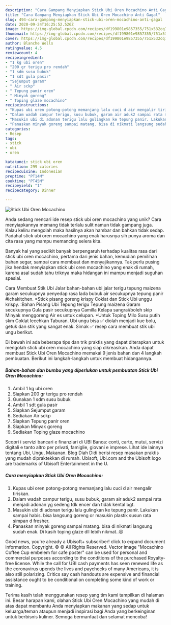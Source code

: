 ```yaml
---
description: "Cara Gampang Menyiapkan Stick Ubi Oren Mocachino Anti Gagal"
title: "Cara Gampang Menyiapkan Stick Ubi Oren Mocachino Anti Gagal"
slug: 494-cara-gampang-menyiapkan-stick-ubi-oren-mocachino-anti-gagal
date: 2020-09-24T16:25:52.526Z
image: https://img-global.cpcdn.com/recipes/df199801e9857355/751x532cq70/stick-ubi-oren-mocachino-foto-resep-utama.jpg
thumbnail: https://img-global.cpcdn.com/recipes/df199801e9857355/751x532cq70/stick-ubi-oren-mocachino-foto-resep-utama.jpg
cover: https://img-global.cpcdn.com/recipes/df199801e9857355/751x532cq70/stick-ubi-oren-mocachino-foto-resep-utama.jpg
author: Blanche Wells
ratingvalue: 4.5
reviewcount: 4
recipeingredient:
- "1 kg ubi oren"
- "200 gr terigu pro rendah"
- "1 sdm susu bubuk"
- "1 sdt gula pasir"
- "Sejumput garam"
- " Air sckp"
- " Tepung panir oren"
- " Minyak goreng"
- " Toping glaze mocachino"
recipeinstructions:
- "Kupas ubi oren potong-potong memanjang lalu cuci d air mengalir tiriskan."
- "Dalam wadah campur terigu, susu bubuk, garam air aduk2 sampai rata menjadi adonan yg sedeng tdk encer dan tidak kental bgt."
- "Masukin ubi di adonan terigu lalu gulingkan ke tepung panir. Lakukan sampai habis. bisa langsung goreng or masukin plastik susun rata simpan d fresher."
- "Panaskan minyak goreng sampai matang. bisa di nikmati langsung sudah enak. Di kasih toping glaze dll lebih nikmat..😍"
categories:
- Resep
tags:
- stick
- ubi
- oren

katakunci: stick ubi oren 
nutrition: 299 calories
recipecuisine: Indonesian
preptime: "PT14M"
cooktime: "PT45M"
recipeyield: "1"
recipecategory: Dinner

---
```



![Stick Ubi Oren Mocachino](https://img-global.cpcdn.com/recipes/df199801e9857355/751x532cq70/stick-ubi-oren-mocachino-foto-resep-utama.jpg)

Anda sedang mencari ide resep stick ubi oren mocachino yang unik? Cara menyiapkannya memang tidak terlalu sulit namun tidak gampang juga. Kalau keliru mengolah maka hasilnya akan hambar dan bahkan tidak sedap. Padahal stick ubi oren mocachino yang enak harusnya sih punya aroma dan cita rasa yang mampu memancing selera kita.

Banyak hal yang sedikit banyak berpengaruh terhadap kualitas rasa dari stick ubi oren mocachino, pertama dari jenis bahan, kemudian pemilihan bahan segar, sampai cara membuat dan menyajikannya. Tak perlu pusing jika hendak menyiapkan stick ubi oren mocachino yang enak di rumah, karena asal sudah tahu triknya maka hidangan ini mampu menjadi suguhan spesial.

Cara Membuat Stik Ubi Jalar bahan-bahan ubi jalar terigu tepung maizena garam secukupnya penyedap rasa lada bubuk air secukupnya tepung panir #ichakitchen. *Stick pisang goreng krispy Coklat dan Stick Ubi unggu krispy. :Bahan Pisang Ubi Tepung terigu Tepung maizena Garam secukupnya Gula pasir secukupnya Camilla Kelapa sangrai/boleh skip Minyak menggoreng Air es untuk celupan. *Untuk Toping Milo Susu putih skm Coklat lecehkan Taburan. Ubi ungu bisa ✅ diolah menjadi kue bolu, getuk dan stik yang sangat enak. Simak ✅ resep cara membuat stik ubi ungu berikut.


Di bawah ini ada beberapa tips dan trik praktis yang dapat diterapkan untuk mengolah stick ubi oren mocachino yang siap dikreasikan. Anda dapat membuat Stick Ubi Oren Mocachino memakai 9 jenis bahan dan 4 langkah pembuatan. Berikut ini langkah-langkah untuk membuat hidangannya.

<!--inarticleads1-->

##### Bahan-bahan dan bumbu yang diperlukan untuk pembuatan Stick Ubi Oren Mocachino:

1. Ambil 1 kg ubi oren
1. Siapkan 200 gr terigu pro rendah
1. Gunakan 1 sdm susu bubuk
1. Ambil 1 sdt gula pasir
1. Siapkan Sejumput garam
1. Sediakan  Air sckp
1. Siapkan  Tepung panir oren
1. Siapkan  Minyak goreng
1. Sediakan  Toping glaze mocachino


Scopri i servizi bancari e finanziari di UBI Banca: conti, carte, mutui, servizi digitali e tanto altro per privati, famiglie, giovani e imprese. Lihat ide lainnya tentang Ubi, Ungu, Makanan. Blog Diah Didi berisi resep masakan praktis yang mudah dipraktekkan di rumah. Ubisoft, Ubi.com and the Ubisoft logo are trademarks of Ubisoft Entertainment in the U. 

<!--inarticleads2-->

##### Cara menyiapkan Stick Ubi Oren Mocachino:

1. Kupas ubi oren potong-potong memanjang lalu cuci d air mengalir tiriskan.
1. Dalam wadah campur terigu, susu bubuk, garam air aduk2 sampai rata menjadi adonan yg sedeng tdk encer dan tidak kental bgt.
1. Masukin ubi di adonan terigu lalu gulingkan ke tepung panir. Lakukan sampai habis. bisa langsung goreng or masukin plastik susun rata simpan d fresher.
1. Panaskan minyak goreng sampai matang. bisa di nikmati langsung sudah enak. Di kasih toping glaze dll lebih nikmat..😍


Good news, you&#39;re already a Ubisoft+ subscriber! click to expand document information. Copyright. © © All Rights Reserved. Vector image &#34;Mocachino Coffee Cup embelem for cafe poster&#34; can be used for personal and commercial purposes according to the conditions of the purchased Royalty-free license. While the call for UBI cash payments has seen renewed life as the coronavirus upends the lives and paychecks of many Americans, it is also still polarizing. Critics say cash handouts are expensive and financial assistance ought to be conditional on completing some kind of work or training. 

Terima kasih telah menggunakan resep yang tim kami tampilkan di halaman ini. Besar harapan kami, olahan Stick Ubi Oren Mocachino yang mudah di atas dapat membantu Anda menyiapkan makanan yang sedap untuk keluarga/teman ataupun menjadi inspirasi bagi Anda yang berkeinginan untuk berbisnis kuliner. Semoga bermanfaat dan selamat mencoba!
